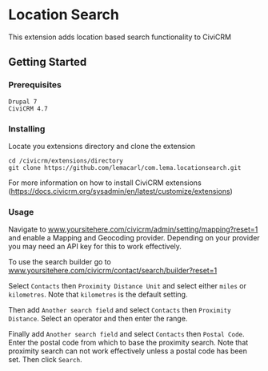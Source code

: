 # Location Search

This extension adds location based search functionality to CiviCRM

## Getting Started

### Prerequisites

```
Drupal 7
CiviCRM 4.7
```

### Installing

Locate you extensions directory and clone the extension

```
cd /civicrm/extensions/directory
git clone https://github.com/lemacarl/com.lema.locationsearch.git
```

For more information on how to install CiviCRM extensions (https://docs.civicrm.org/sysadmin/en/latest/customize/extensions)

### Usage

Navigate to www.yoursitehere.com/civicrm/admin/setting/mapping?reset=1 and enable a Mapping and Geocoding provider. Depending on your provider you may need an API key for this to work effectively.

To use the search builder go to www.yoursitehere.com/civicrm/contact/search/builder?reset=1 

Select `Contacts` then `Proximity Distance Unit` and select either `miles` or `kilometres`. Note that `kilometres` is the default setting.

Then add `Another search field` and select `Contacts` then `Proximity Distance`. Select an operator and then enter the range.

Finally add `Another search field` and select `Contacts` then `Postal Code`. Enter the postal code from which to base the proximity search. Note that proximity search can not work effectively unless a postal code has been set. Then click `Search`.